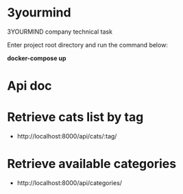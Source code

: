 # 3yourmind
3YOURMIND company technical task

Enter project root directory and run the command below:

<b>docker-compose up</b>


# Api doc

# Retrieve cats list by tag
  - http://localhost:8000/api/cats/:tag/

# Retrieve available categories
  - http://localhost:8000/api/categories/
